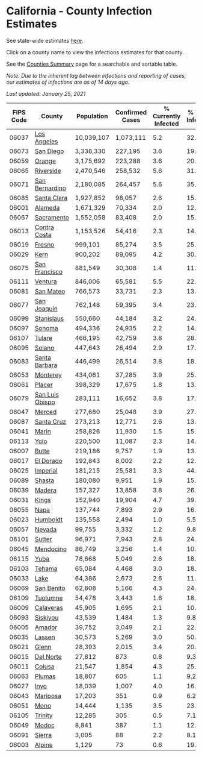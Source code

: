 # California - County Infection Estimates

See state-wide estimates [here](/infections/us-ca).

Click on a county name to view the infections estimates for that county.

See the [Counties Summary](/infections/summary-counties) page for a searchable and sortable table.

*Note: Due to the inherent lag between infections and reporting of cases, our estimates of infections are as of 14 days ago.*

*Last updated: January 25, 2021*

|   FIPS Code |                             County |   Population |   Confirmed Cases |   % Currently Infected |   % Total Infected |
|-------------|------------------------------------|--------------|-------------------|------------------------|--------------------|
|       06037 |         [Los Angeles](los-angeles) |   10,039,107 |         1,073,111 |                    5.2 |               32.0 |
|       06073 |             [San Diego](san-diego) |    3,338,330 |           227,195 |                    3.6 |               19.9 |
|       06059 |                   [Orange](orange) |    3,175,692 |           223,288 |                    3.6 |               20.8 |
|       06065 |             [Riverside](riverside) |    2,470,546 |           258,532 |                    5.6 |               31.0 |
|       06071 |   [San Bernardino](san-bernardino) |    2,180,085 |           264,457 |                    5.6 |               35.4 |
|       06085 |         [Santa Clara](santa-clara) |    1,927,852 |            98,057 |                    2.6 |               15.2 |
|       06001 |                 [Alameda](alameda) |    1,671,329 |            70,334 |                    2.0 |               12.7 |
|       06067 |           [Sacramento](sacramento) |    1,552,058 |            83,408 |                    2.0 |               15.9 |
|       06013 |       [Contra Costa](contra-costa) |    1,153,526 |            54,416 |                    2.3 |               14.2 |
|       06019 |                   [Fresno](fresno) |      999,101 |            85,274 |                    3.5 |               25.4 |
|       06029 |                       [Kern](kern) |      900,202 |            89,095 |                    4.2 |               30.0 |
|       06075 |     [San Francisco](san-francisco) |      881,549 |            30,308 |                    1.4 |               11.0 |
|       06111 |                 [Ventura](ventura) |      846,006 |            65,581 |                    5.5 |               22.3 |
|       06081 |             [San Mateo](san-mateo) |      766,573 |            33,731 |                    2.3 |               13.6 |
|       06077 |         [San Joaquin](san-joaquin) |      762,148 |            59,395 |                    3.4 |               23.6 |
|       06099 |           [Stanislaus](stanislaus) |      550,660 |            44,184 |                    3.2 |               24.2 |
|       06097 |                   [Sonoma](sonoma) |      494,336 |            24,935 |                    2.2 |               14.8 |
|       06107 |                   [Tulare](tulare) |      466,195 |            42,759 |                    3.8 |               28.1 |
|       06095 |                   [Solano](solano) |      447,643 |            26,494 |                    2.9 |               17.5 |
|       06083 |     [Santa Barbara](santa-barbara) |      446,499 |            26,514 |                    3.8 |               18.0 |
|       06053 |               [Monterey](monterey) |      434,061 |            37,285 |                    3.9 |               25.2 |
|       06061 |                   [Placer](placer) |      398,329 |            17,675 |                    1.8 |               13.2 |
|       06079 | [San Luis Obispo](san-luis-obispo) |      283,111 |            16,652 |                    3.8 |               17.1 |
|       06047 |                   [Merced](merced) |      277,680 |            25,048 |                    3.9 |               27.0 |
|       06087 |           [Santa Cruz](santa-cruz) |      273,213 |            12,771 |                    2.6 |               13.6 |
|       06041 |                     [Marin](marin) |      258,826 |            11,930 |                    1.5 |               15.1 |
|       06113 |                       [Yolo](yolo) |      220,500 |            11,087 |                    2.3 |               14.8 |
|       06007 |                     [Butte](butte) |      219,186 |             9,757 |                    1.9 |               13.0 |
|       06017 |             [El Dorado](el-dorado) |      192,843 |             8,002 |                    2.2 |               12.1 |
|       06025 |               [Imperial](imperial) |      181,215 |            25,581 |                    3.3 |               44.8 |
|       06089 |                   [Shasta](shasta) |      180,080 |             9,951 |                    1.9 |               15.6 |
|       06039 |                   [Madera](madera) |      157,327 |            13,858 |                    3.8 |               26.0 |
|       06031 |                     [Kings](kings) |      152,940 |            19,904 |                    4.7 |               39.3 |
|       06055 |                       [Napa](napa) |      137,744 |             7,893 |                    2.9 |               16.7 |
|       06023 |               [Humboldt](humboldt) |      135,558 |             2,494 |                    1.0 |                5.5 |
|       06057 |                   [Nevada](nevada) |       99,755 |             3,332 |                    1.2 |                9.8 |
|       06101 |                   [Sutter](sutter) |       96,971 |             7,943 |                    2.8 |               24.0 |
|       06045 |             [Mendocino](mendocino) |       86,749 |             3,256 |                    1.4 |               10.9 |
|       06115 |                       [Yuba](yuba) |       78,668 |             5,049 |                    2.6 |               18.8 |
|       06103 |                   [Tehama](tehama) |       65,084 |             4,468 |                    3.0 |               18.9 |
|       06033 |                       [Lake](lake) |       64,386 |             2,673 |                    2.6 |               11.9 |
|       06069 |           [San Benito](san-benito) |       62,808 |             5,166 |                    4.3 |               24.2 |
|       06109 |               [Tuolumne](tuolumne) |       54,478 |             3,443 |                    1.6 |               18.1 |
|       06009 |             [Calaveras](calaveras) |       45,905 |             1,695 |                    2.1 |               10.6 |
|       06093 |               [Siskiyou](siskiyou) |       43,539 |             1,484 |                    1.3 |                9.8 |
|       06005 |                   [Amador](amador) |       39,752 |             3,049 |                    2.1 |               22.3 |
|       06035 |                   [Lassen](lassen) |       30,573 |             5,269 |                    3.0 |               50.4 |
|       06021 |                     [Glenn](glenn) |       28,393 |             2,015 |                    3.4 |               20.7 |
|       06015 |             [Del Norte](del-norte) |       27,812 |               873 |                    0.8 |                9.3 |
|       06011 |                   [Colusa](colusa) |       21,547 |             1,854 |                    4.3 |               25.2 |
|       06063 |                   [Plumas](plumas) |       18,807 |               605 |                    1.1 |                9.2 |
|       06027 |                       [Inyo](inyo) |       18,039 |             1,007 |                    4.0 |               16.6 |
|       06043 |               [Mariposa](mariposa) |       17,203 |               351 |                    0.9 |                6.2 |
|       06051 |                       [Mono](mono) |       14,444 |             1,135 |                    3.5 |               23.8 |
|       06105 |                 [Trinity](trinity) |       12,285 |               305 |                    0.5 |                7.1 |
|       06049 |                     [Modoc](modoc) |        8,841 |               387 |                    1.1 |               12.5 |
|       06091 |                   [Sierra](sierra) |        3,005 |                88 |                    2.2 |                8.1 |
|       06003 |                   [Alpine](alpine) |        1,129 |                73 |                    0.6 |               19.5 |